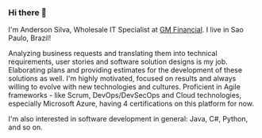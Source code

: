 ### Hi there 👋

I'm Anderson Silva, <span>Wholesale IT Specialist at [GM Financial](https://gmfinancial.com). I live in Sao Paulo, Brazil!

Analyzing business requests and translating them into technical requirements, user stories and software solution designs is my job. Elaborating plans and providing estimates for the development of these solutions as well. I'm highly motivated, focused on results and always willing to evolve with new technologies and cultures. Proficient in Agile frameworks - like Scrum, DevOps/DevSecOps and Cloud technologies, especially Microsoft Azure, having 4 certifications on this platform for now.

I'm also interested in software development in general: Java, C#, Python, and so on.

<!--
**andgonca/andgonca** is a ✨ _special_ ✨ repository because its `README.md` (this file) appears on your GitHub profile.

Here are some ideas to get you started:

- 🔭 I’m currently working on ...
- 🌱 I’m currently learning ...
- 👯 I’m looking to collaborate on ...
- 🤔 I’m looking for help with ...
- 💬 Ask me about ...
- 📫 How to reach me: ...
- 😄 Pronouns: ...
- ⚡ Fun fact: ...
-->
